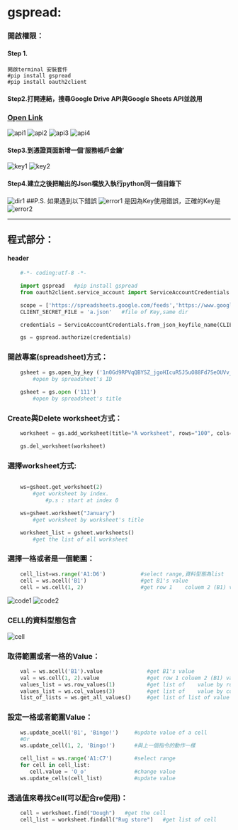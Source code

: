 # gspread: 
### 開啟權限：
#### Step 1.
		
	開啟terminal 安裝套件
	#pip install gspread			
	#pip install oauth2client	




#### Step2.打開連結，搜尋Google Drive API與Google Sheets API並啟用 
### [Open Link ](https://console.developers.google.com/apis/)
![api1](./p/api1.jpg)
![api2](./p/api2.jpg)
![api3](./p/api3.jpg)
![api4](./p/api4.jpg)

#### Step3.到憑證頁面新增一個’服務帳戶金鑰’
![key1](./p/key1.jpg)
![key2](./p/key2.jpg)

#### Step4.建立之後把輸出的Json檔放入執行python同一個目錄下
![dir1](./p/dir1.jpg)
##P.S.
如果遇到以下錯誤
![error1](./p/error1.png)
是因為Key使用錯誤，正確的Key是
![error2](./p/error2.png)

---
## 程式部分：
#### header
	
```python 
	#-*- coding:utf-8 -*-

	import gspread   #pip install gspread
	from oauth2client.service_account import ServiceAccountCredentials   #pip install --upgrade oauth2client

	scope = ['https://spreadsheets.google.com/feeds','https://www.googleapis.com/auth/drive']
	CLIENT_SECRET_FILE = 'a.json'   #file of Key,same dir

	credentials = ServiceAccountCredentials.from_json_keyfile_name(CLIENT_SECRET_FILE,scope)

	gs = gspread.authorize(credentials)
```

### 開啟專案(spreadsheet)方式：
```python
	gsheet = gs.open_by_key ('1n0Gd9RPVqQBYSZ_jgoHIcuR5J5uO88Fd7SeOUVv_f_I')   
		#open by spreadsheet's ID
	
	gsheet = gs.open ('111')  
		#open by spreadsheet's title
```
### Create與Delete worksheet方式：
```python
	worksheet = gs.add_worksheet(title="A worksheet", rows="100", cols="20")

	gs.del_worksheet(worksheet)
```
### 選擇worksheet方式:
```python

	ws=gsheet.get_worksheet(2)            
		#get worksheet by index.               
			#p.s : start at index 0

	ws=gsheet.worksheet("January")        
		#get worksheet by worksheet's title

	worksheet_list = gsheet.worksheets()  
		#get the list of all worksheet
```
### 選擇一格或者是一個範圍：
```python
	cell_list=ws.range('A1:D6')  		  #select range,資料型態為list
	cell = ws.acell('B1')				  #get B1's value
	cell = ws.cell(1, 2)   				  #get row 1 	coluem 2 (B1) value
```
![code1](./p/code1.jpg)
![code2](./p/code2.jpg)
### CELL的資料型態包含
![cell](./p/cell.jpg)

### 取得範圍或者一格的Value：
```python
	val = ws.acell('B1').value  			#get B1's value
	val = ws.cell(1, 2).value   			#get row 1 coluem 2 (B1) value
	values_list = ws.row_values(1)  		#get list of 	value by row (p.s:start at 1)
	values_list = ws.col_values(3)  		#get list of 	value by column (p.s:start at 1)
	list_of_lists = ws.get_all_values()     #get list of list of value 
```
### 設定一格或者範圍Value：
```python
	ws.update_acell('B1', 'Bingo!')		#update value of a cell
	#Or
	ws.update_cell(1, 2, 'Bingo!')		#與上一個指令的動作一樣

	cell_list = ws.range('A1:C7')		#select range 
	for cell in cell_list:
	   cell.value = 'O_o'				#change value
	ws.update_cells(cell_list)			#update value 
```
### 透過值來尋找Cell(可以配合re使用)：
```python
	cell = worksheet.find("Dough")   #get the cell 
	cell_list = worksheet.findall("Rug store")   #get list of cell 
```